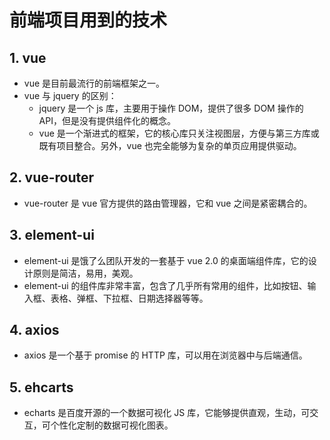 # 前端项目用到的技术

## 1. vue

- vue 是目前最流行的前端框架之一。
- vue 与 jquery 的区别：
  - jquery 是一个 js 库，主要用于操作 DOM，提供了很多 DOM 操作的 API，但是没有提供组件化的概念。
  - vue 是一个渐进式的框架，它的核心库只关注视图层，方便与第三方库或既有项目整合。另外，vue 也完全能够为复杂的单页应用提供驱动。

## 2. vue-router

- vue-router 是 vue 官方提供的路由管理器，它和 vue 之间是紧密耦合的。

## 3. element-ui

- element-ui 是饿了么团队开发的一套基于 vue 2.0 的桌面端组件库，它的设计原则是简洁，易用，美观。
- element-ui 的组件库非常丰富，包含了几乎所有常用的组件，比如按钮、输入框、表格、弹框、下拉框、日期选择器等等。

## 4. axios

- axios 是一个基于 promise 的 HTTP 库，可以用在浏览器中与后端通信。

## 5. ehcarts

- echarts 是百度开源的一个数据可视化 JS 库，它能够提供直观，生动，可交互，可个性化定制的数据可视化图表。
